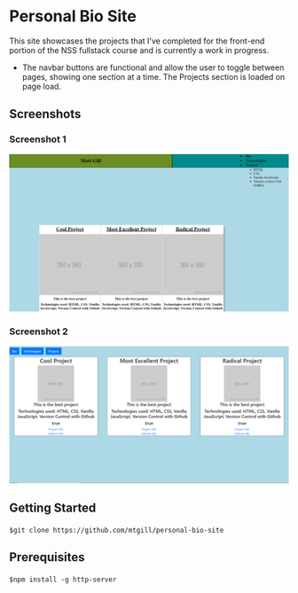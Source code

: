 # Personal Bio Site

This site showcases the projects that I've completed for the front-end portion of the NSS fullstack course and is currently a work in progress. 

* The navbar buttons are functional and allow the user to toggle between pages, showing one section at a time. The Projects section is loaded on page load. 

## Screenshots

### Screenshot 1
![personal-bio-site screenshot](https://raw.githubusercontent.com/mtgill/personal-bio-site/master/screenshot/screenshot-3-19.PNG "personal-bio-site screenshot")

### Screenshot 2
![personal-bio-site screenshot two](https://raw.githubusercontent.com/mtgill/personal-bio-site/master/screenshot/screenshot-3-28.PNG "personal-bio-site screenshot two")



## Getting Started 

`$git clone https://github.com/mtgill/personal-bio-site`

## Prerequisites

`$npm install -g http-server`